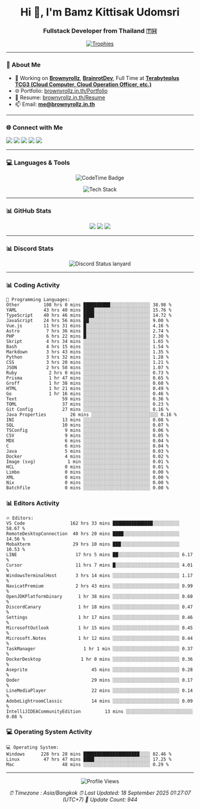 <h1 align="center">Hi 👋, I'm Bamz Kittisak Udomsri</h1>
<h3 align="center">Fullstack Developer from Thailand 🇹🇭</h3>

<p align="center">
  <a href="https://github.com/ryo-ma/github-profile-trophy">
    <img src="https://github-profile-trophy.vercel.app/?username=brownyroll" alt="Trophies" />
  </a>
</p>

---

### 🔧 About Me

- 🔭 Working on [**Brownyrollz**](https://github.com/Brownyrollz), [**BrainrotDev**](https://github.com/brainrotdev), Full Time at [**Terabyteplus TCG3 (Cloud Computer, Cloud Operation Officer, etc.)**](https://tcloud.in.th)
- 🌐 Portfolio: [brownyrollz.in.th/Portfolio](https://Brownyrollz.in.th/Portfolio)
- 📄 Resume: [brownyrollz.in.th/Resume](https://Brownyrollz.in.th/Resume)
- 📫 Email: **me@brownyrollz.in.th**
---

### 🌐 Connect with Me

<p align="left">
  <a href="https://codepen.io/brownyroll" target="_blank"><img src="https://img.shields.io/badge/CodePen-000?style=for-the-badge&logo=codepen&logoColor=white" /></a>
  <a href="https://fb.com/brownyroll.bbamz" target="_blank"><img src="https://img.shields.io/badge/Facebook-1877F2?style=for-the-badge&logo=facebook&logoColor=white" /></a>
  <a href="https://instagram.com/brownyroll.darkalich" target="_blank"><img src="https://img.shields.io/badge/Instagram-E4405F?style=for-the-badge&logo=instagram&logoColor=white" /></a>
  <a href="https://www.youtube.com/c/brownyrollz" target="_blank"><img src="https://img.shields.io/badge/YouTube-FF0000?style=for-the-badge&logo=youtube&logoColor=white" /></a>
  <a href="https://discord.gg/yyJRFxTXGU" target="_blank"><img src="https://img.shields.io/badge/Discord-5865F2?style=for-the-badge&logo=discord&logoColor=white" /></a>
</p>

---

### 💻 Languages & Tools

<p align="center">
  <img href="https://codetime.dev" alt="CodeTime Badge" src="https://shields.jannchie.com/endpoint?style=flat&color=222&url=https%3A%2F%2Fapi.codetime.dev%2Fv3%2Fusers%2Fshield%3Fuid%3D34055">
  <br/>
  <!--START_SECTION:tech-->
<p align="center">
  <img src="https://skillicons.dev/icons?i=html,css,js,ts,react,nextjs,nodejs,vue,php,laravel,dotnet,django,tailwind,bootstrap,express,arduino,mysql,sqlite,mongodb,nginx,docker,git,linux,figma,postman,astro,bash,bun,cloudflare,discord,discordjs" alt="Tech Stack" />
</p>
<!--END_SECTION:tech-->
</p>

---

### 📊 GitHub Stats

<p align="center">
  <img src="https://github-readme-stats.vercel.app/api?username=brownyroll&show_icons=true" />
  <img src="https://github-readme-stats.vercel.app/api/top-langs/?username=brownyroll&layout=compact" />
  <img src="https://github-readme-streak-stats.herokuapp.com/?user=brownyroll" />
</p>

---

### 📊 Discord Stats

<p align="center">
     <img alt='Discord Status lanyard' src='https://lanyard.cnrad.dev/api/280676963885121536' />
</p>

---

<p align="center">


### 📊 Coding Activity

<!--START_SECTION:waka-->
```text
💬 Programming Languages:
Other         108 hrs 0 mins ██████████░░░░░░░░░░░░░░░ 38.98 %
YAML          43 hrs 40 mins ████░░░░░░░░░░░░░░░░░░░░░ 15.76 %
TypeScript    40 hrs 46 mins ████░░░░░░░░░░░░░░░░░░░░░ 14.72 %
JavaScript    24 hrs 56 mins ██░░░░░░░░░░░░░░░░░░░░░░░ 9.00 %
Vue.js        11 hrs 31 mins █░░░░░░░░░░░░░░░░░░░░░░░░ 4.16 %
Astro          7 hrs 36 mins █░░░░░░░░░░░░░░░░░░░░░░░░ 2.74 %
PHP            6 hrs 22 mins █░░░░░░░░░░░░░░░░░░░░░░░░ 2.30 %
Skript         4 hrs 34 mins ░░░░░░░░░░░░░░░░░░░░░░░░░ 1.65 %
Bash           4 hrs 15 mins ░░░░░░░░░░░░░░░░░░░░░░░░░ 1.54 %
Markdown       3 hrs 43 mins ░░░░░░░░░░░░░░░░░░░░░░░░░ 1.35 %
Python         3 hrs 32 mins ░░░░░░░░░░░░░░░░░░░░░░░░░ 1.28 %
CSS            3 hrs 20 mins ░░░░░░░░░░░░░░░░░░░░░░░░░ 1.21 %
JSON           2 hrs 58 mins ░░░░░░░░░░░░░░░░░░░░░░░░░ 1.07 %
Ruby            2 hrs 0 mins ░░░░░░░░░░░░░░░░░░░░░░░░░ 0.73 %
Prisma          1 hr 47 mins ░░░░░░░░░░░░░░░░░░░░░░░░░ 0.65 %
Groff           1 hr 38 mins ░░░░░░░░░░░░░░░░░░░░░░░░░ 0.60 %
HTML            1 hr 21 mins ░░░░░░░░░░░░░░░░░░░░░░░░░ 0.49 %
Go              1 hr 16 mins ░░░░░░░░░░░░░░░░░░░░░░░░░ 0.46 %
Text                 59 mins ░░░░░░░░░░░░░░░░░░░░░░░░░ 0.36 %
TOML                 37 mins ░░░░░░░░░░░░░░░░░░░░░░░░░ 0.23 %
Git Config           27 mins ░░░░░░░░░░░░░░░░░░░░░░░░░ 0.16 %
Java Properties         26 mins ░░░░░░░░░░░░░░░░░░░░░░░░░ 0.16 %
INI                  13 mins ░░░░░░░░░░░░░░░░░░░░░░░░░ 0.08 %
SQL                  10 mins ░░░░░░░░░░░░░░░░░░░░░░░░░ 0.07 %
TSConfig              9 mins ░░░░░░░░░░░░░░░░░░░░░░░░░ 0.06 %
CSV                   9 mins ░░░░░░░░░░░░░░░░░░░░░░░░░ 0.05 %
MDX                   6 mins ░░░░░░░░░░░░░░░░░░░░░░░░░ 0.04 %
C                     6 mins ░░░░░░░░░░░░░░░░░░░░░░░░░ 0.04 %
Java                  5 mins ░░░░░░░░░░░░░░░░░░░░░░░░░ 0.03 %
Docker                4 mins ░░░░░░░░░░░░░░░░░░░░░░░░░ 0.02 %
Image (svg)            1 min ░░░░░░░░░░░░░░░░░░░░░░░░░ 0.01 %
HCL                   0 mins ░░░░░░░░░░░░░░░░░░░░░░░░░ 0.01 %
Limbo                 0 mins ░░░░░░░░░░░░░░░░░░░░░░░░░ 0.00 %
XML                   0 mins ░░░░░░░░░░░░░░░░░░░░░░░░░ 0.00 %
Nix                   0 mins ░░░░░░░░░░░░░░░░░░░░░░░░░ 0.00 %
Batchfile             0 mins ░░░░░░░░░░░░░░░░░░░░░░░░░ 0.00 %

```
<!--END_SECTION:waka-->

### 📊 Editors Activity

<!--START_SECTION:editors-->
```text
🔥 Editors:
VS Code                 162 hrs 33 mins ███████████████░░░░░░░░░░ 58.67 %
RemoteDesktopConnection  40 hrs 20 mins ████░░░░░░░░░░░░░░░░░░░░░ 14.56 %
MobaXterm                29 hrs 10 mins ███░░░░░░░░░░░░░░░░░░░░░░ 10.53 %
LINE                      17 hrs 5 mins ██░░░░░░░░░░░░░░░░░░░░░░░ 6.17 %
Cursor                    11 hrs 7 mins █░░░░░░░░░░░░░░░░░░░░░░░░ 4.01 %
WindowsTerminalHost       3 hrs 14 mins ░░░░░░░░░░░░░░░░░░░░░░░░░ 1.17 %
NavicatPremium            2 hrs 43 mins ░░░░░░░░░░░░░░░░░░░░░░░░░ 0.99 %
OpenJDKPlatformbinary      1 hr 38 mins ░░░░░░░░░░░░░░░░░░░░░░░░░ 0.60 %
DiscordCanary              1 hr 18 mins ░░░░░░░░░░░░░░░░░░░░░░░░░ 0.47 %
Settings                   1 hr 17 mins ░░░░░░░░░░░░░░░░░░░░░░░░░ 0.46 %
MicrosoftOutlook           1 hr 15 mins ░░░░░░░░░░░░░░░░░░░░░░░░░ 0.45 %
Microsoft.Notes            1 hr 12 mins ░░░░░░░░░░░░░░░░░░░░░░░░░ 0.44 %
TaskManager                  1 hr 1 min ░░░░░░░░░░░░░░░░░░░░░░░░░ 0.37 %
DockerDesktop               1 hr 0 mins ░░░░░░░░░░░░░░░░░░░░░░░░░ 0.36 %
Aseprite                        45 mins ░░░░░░░░░░░░░░░░░░░░░░░░░ 0.28 %
Qoder                           29 mins ░░░░░░░░░░░░░░░░░░░░░░░░░ 0.17 %
LineMediaPlayer                 22 mins ░░░░░░░░░░░░░░░░░░░░░░░░░ 0.14 %
AdobeLightroomClassic           14 mins ░░░░░░░░░░░░░░░░░░░░░░░░░ 0.09 %
IntelliJIDEACommunityEdition         13 mins ░░░░░░░░░░░░░░░░░░░░░░░░░ 0.08 %

```
<!--END_SECTION:editors-->

### 💻 Operating System Activity

<!--START_SECTION:os-->
```text
💻 Operating System:
Windows      228 hrs 28 mins █████████████████████░░░░ 82.46 %
Linux         47 hrs 47 mins ████░░░░░░░░░░░░░░░░░░░░░ 17.25 %
Mac                  48 mins ░░░░░░░░░░░░░░░░░░░░░░░░░ 0.29 %
```
<!--END_SECTION:os-->
</p>

---

<p align="center">
  <img src="https://komarev.com/ghpvc/?username=brownyroll&label=Profile%20views&color=0e75b6&style=flat" alt="Profile Views" />
</p>

<!-- Metadata -->
<p align="center"> 
    <i>
        ⏰ Timezone : Asia/Bangkok
        ⏰ Last Updated: <!--LAST_UPDATED-->18 September 2025 01:27:07 (UTC+7)<!--END_LAST_UPDATED-->
        🔄️ Update Count: <!--UPDATE_COUNT-->944<!--END_UPDATE_COUNT-->
    </i>
</p>
